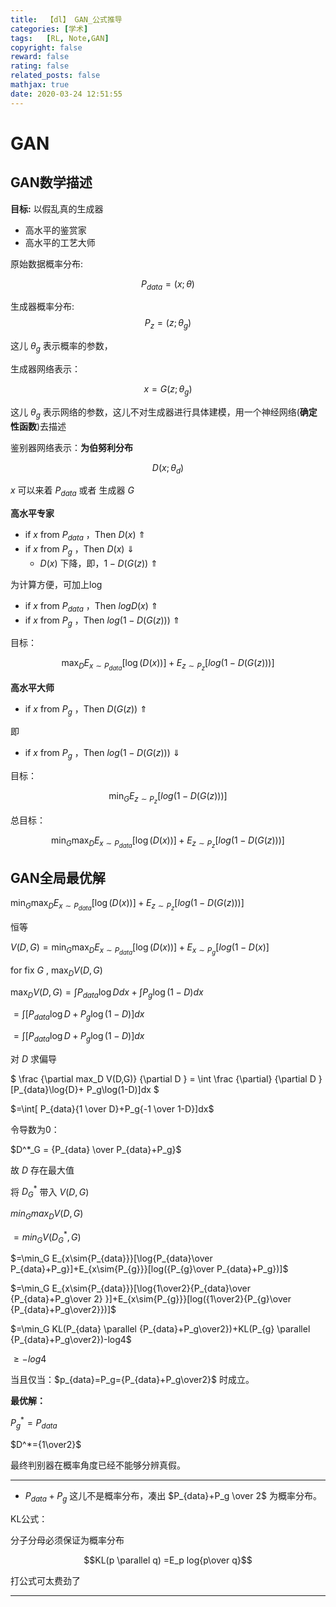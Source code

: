 ```yaml
---
title:  【dl】 GAN_公式推导
categories: [学术]
tags:   [RL, Note,GAN]
copyright: false
reward: false
rating: false
related_posts: false
mathjax: true
date: 2020-03-24 12:51:55
---
```


# GAN
## GAN数学描述
**目标:** 以假乱真的生成器
- 高水平的鉴赏家
- 高水平的工艺大师

原始数据概率分布: 

$$P_{data} =(x;\theta)$$

生成器概率分布:  
$$P_z =(z;\theta_g)$$

这儿 $\theta_g$ 表示概率的参数，

生成器网络表示：

$$x=G (z;\theta_g)$$

这儿 $\theta_g$ 表示网络的参数，这儿不对生成器进行具体建模，用一个神经网络(**确定性函数**)去描述 

鉴别器网络表示：**为伯努利分布**

$$D (x;\theta_d)$$

$x$ 可以来着 $P_{data}$ 或者 生成器 $G$ 



**高水平专家**

- if $x$ from $P_{data}$ ，Then $D(x)$  $\Uparrow$
- if $x$ from $P_g$ ，Then $D(x)$ $\Downarrow$
  -  $D(x)$ 下降，即，$1-D(G(z))$ $\Uparrow$

为计算方便，可加上log

- if $x$ from $P_{data}$ ，Then $logD(x)$ $\Uparrow$
- if $x$ from $P_g$ ，Then $log(1-D(G(z)))$ $\Uparrow$
  
目标：

$$\max_D E_{x\sim{P_{data}}}[\log(D(x))]+E_{z\sim{P_{z}}}[log(1-D(G(z)))]$$

**高水平大师**

- if $x$ from $P_g$ ，Then $D(G(z))$ $\Uparrow$

即

- if $x$ from $P_g$ ，Then $log(1-D(G(z)))$ $\Downarrow$

目标：

$$\min_G E_{z\sim{P_{z}}}[log(1-D(G(z)))]$$


总目标：

$$\min_G \max_D E_{x\sim{P_{data}}}[\log(D(x))]+E_{z\sim{P_{z}}}[log(1-D(G(z)))]$$

## GAN全局最优解


$\min_G \max_D E_{x\sim{P_{data}}}[\log(D(x))]+E_{z\sim{P_{z}}}[log(1-D(G(z)))]$

恒等

$V(D,G)=\min_G \max_D E_{x\sim{P_{data}}}[\log(D(x))]+E_{x\sim{P_{g}}}[log(1-D(x)]$

for fix $G$ , $\max_D V(D,G)$

$\max_D V(D,G)=\int{P_{data}\log{D}}dx+ \int{P_g\log(1-D)}dx$

$=\int{[P_{data}\log{D}+ P_g\log(1-D)]}dx$

$=\int{[P_{data}\log{D}+ P_g\log(1-D)]}dx$

对 $D$ 求偏导

$
\frac {\partial max_D V(D,G)} {\partial D } = \int \frac {\partial} {\partial D } [P_{data}\log{D}+ P_g\log(1-D)]dx
$

$=\int[ P_{data}{1 \over D}+P_g{-1 \over 1-D}]dx$

令导数为0：


$D^*_G = {P_{data} \over P_{data}+P_g}$

故 $D$ 存在最大值

将 $D^*_G$ 带入 $V(D,G)$

$min_G max_D V(D,G)$

$=min_G V(D^*_G,G)$

$=\min_G E_{x\sim{P_{data}}}[\log{P_{data}\over P_{data}+P_g}]+E_{x\sim{P_{g}}}[log({P_{g}\over P_{data}+P_g})]$

$=\min_G E_{x\sim{P_{data}}}[\log{1\over2}{P_{data}\over {P_{data}+P_g\over 2} }]+E_{x\sim{P_{g}}}[log({1\over2}{P_{g}\over {P_{data}+P_g\over2}})]$

$=\min_G KL(P_{data} \parallel {P_{data}+P_g\over2})+KL(P_{g} \parallel {P_{data}+P_g\over2})-log4$

$\geqslant-log4$

当且仅当：$p_{data}=P_g={P_{data}+P_g\over2}$ 时成立。

**最优解：**


$P^*_g = P_{data}$


$D^*={1\over2}$

最终判别器在概率角度已经不能够分辨真假。

----
- $P_{data}+P_g$ 这儿不是概率分布，凑出 $P_{data}+P_g \over 2$ 为概率分布。


KL公式：

分子分母必须保证为概率分布

$$KL(p \parallel q) =E_p log{p\over q}$$

打公式可太费劲了

---

